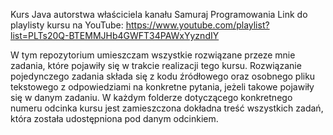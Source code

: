 Kurs Java autorstwa właściciela kanału Samuraj Programowania
Link do playlisty kursu na YouTube: https://www.youtube.com/playlist?list=PLTs20Q-BTEMMJHb4GWFT34PAWxYyzndIY

W tym repozytorium umieszczam wszystkie rozwiązane przeze mnie zadania, które pojawiły się w trakcie realizacji tego kursu.
Rozwiązanie pojedynczego zadania składa się z kodu źródłowego oraz osobnego pliku tekstowego z odpowiedziami na konkretne pytania, 
jeżeli takowe pojawiły się w danym zadaniu.
W każdym folderze dotyczącego konkretnego numeru odcinka kursu jest zamieszczona dokładna treść wszystkich zadań, która została 
udostępniona pod danym odcinkiem.
